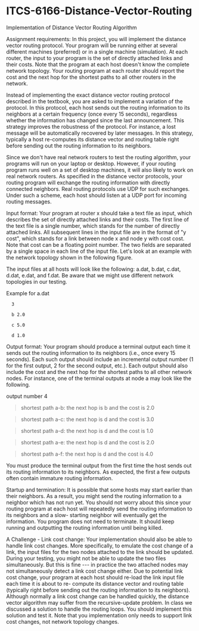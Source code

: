 # ITCS-6166-Distance-Vector-Routing
Implementation of Distance Vector Routing Algorithm


Assignment requirements:
In this project, you will implement the distance vector routing protocol. Your program will be running either at several different machines (preferred) or in a single machine (simulation). At each router, the input to your program is the set of directly attached links and their costs. Note that the program at each host doesn't know the complete network topology. Your routing program at each router should report the cost and the next hop for the shortest paths to all other routers in the network.

Instead of implementing the exact distance vector routing protocol described in the textbook, you are asked to implement a variation of the protocol. In this protocol, each host sends out the routing information to its neighbors at a certain frequency (once every 15 seconds), regardless whether the information has changed since the last announcement. This strategy improves the robustness of the protocol. For instance, a lost message will be automatically recovered by later messages. In this strategy, typically a host re-computes its distance vector and routing table right before sending out the routing information to its neighbors.

Since we don't have real network routers to test the routing algorithm, your programs will run on your laptop or desktop. However, if your routing program runs well on a set of desktop machines, it will also likely to work on real network routers. As specified in the distance vector protocols, your routing program will exchange the routing information with directly connected neighbors. Real routing protocols use UDP for such exchanges. Under such a scheme, each host should listen at a UDP port for incoming routing messages.


Input format:
Your program at router x should take a text file as input, which describes the set of directly attached links and their costs. The first line of the text file is a single number, which stands for the number of directly attached links. All subsequent lines in the input file are in the format of "y cost", which stands for a link between node x and node y with cost cost. Note that cost can be a floating point number. The two fields are separated by a single space in each line of the input file. Let's look at an example with the network topology shown in the following figure.

The input files at all hosts will look like the following: a.dat, b.dat, c.dat, d.dat, e.dat, and f.dat. Be aware that we might use different network topologies in our testing.

Example for a.dat

      3
      
      b 2.0
      
      c 5.0
      
      d 1.0


Output format:
Your program should produce a terminal output each time it sends out the routing information to its neighbors (i.e., once every 15 seconds). Each such output should include an incremental output number (1 for the first output, 2 for the second output, etc.). Each output should also include the cost and the next hop for the shortest paths to all other network nodes. For instance, one of the terminal outputs at node a may look like the following.

output number 4

 >shortest path a-b: the next hop is b and the cost is 2.0

> shortest path a-c: the next hop is d and the cost is 3.0

> shortest path a-d: the next hop is d and the cost is 1.0

> shortest path a-e: the next hop is d and the cost is 2.0

>shortest path a-f: the next hop is d and the cost is 4.0


You must produce the terminal output from the first time the host sends out its routing information to its neighbors. As expected, the first a few outputs often contain immature routing information.


Startup and termination:
It is possible that some hosts may start earlier than their neighbors. As a result, you might send the routing information to a neighbor which has not run yet. You should not worry about this since your routing program at each host will repeatedly send the routing information to its neighbors and a slow- starting neighbor will eventually get the information. You program does not need to terminate. It should keep running and outputting the routing information until being killed.


A Challenge - Link cost change:
Your implementation should also be able to handle link cost changes. More specifically, to emulate the cost change of a link, the input files for the two nodes attached to the link should be updated. During your testing, you might not be able to update the two files simultaneously. But this is fine --- in practice the two attached nodes may not simultaneously detect a link cost change either. Due to potential link cost change, your program at each host should re-load the link input file each time it is about to re- compute its distance vector and routing table (typically right before sending out the routing information to its neighbors).
Although normally a link cost change can be handled quickly, the distance vector algorithm may suffer from the recursive-update problem. In class we discussed a solution to handle the routing loops. You should implement this solution and test it. Note that you implementation only needs to support link cost changes, not network topology changes.
